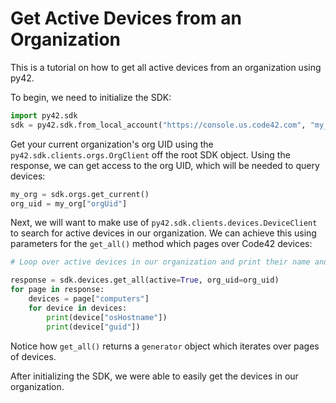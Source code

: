 # Get Active Devices from an Organization

This is a tutorial on how to get all active devices from an organization using py42.

To begin, we need to initialize the SDK:
```python
import py42.sdk
sdk = py42.sdk.from_local_account("https://console.us.code42.com", "my_username", "my_password")
```

Get your current organization's org UID using the `py42.sdk.clients.orgs.OrgClient` off the root SDK object. Using the
response, we can get access to the org UID, which will be needed to query devices:
```python
my_org = sdk.orgs.get_current()
org_uid = my_org["orgUid"]
```

Next, we will want to make use of `py42.sdk.clients.devices.DeviceClient` to search for active devices in our
organization. We can achieve this using parameters for the `get_all()` method which pages over Code42 devices:
```python
# Loop over active devices in our organization and print their name and GUID

response = sdk.devices.get_all(active=True, org_uid=org_uid)
for page in response:
    devices = page["computers"]
    for device in devices:
        print(device["osHostname"])
        print(device["guid"])
```

Notice how `get_all()` returns a `generator` object which iterates over pages of devices.

After initializing the SDK, we were able to easily get the devices in our organization.
